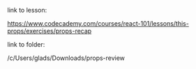 link to lesson:

https://www.codecademy.com/courses/react-101/lessons/this-props/exercises/props-recap


link to folder:

/c/Users/glads/Downloads/props-review

